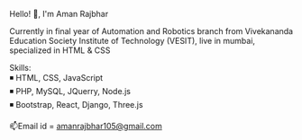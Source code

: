 Hello! 👋, I'm Aman Rajbhar

 Currently in final year of Automation and Robotics branch from Vivekananda Education Society Institute of Technology (VESIT),
live in mumbai, specialized in HTML & CSS

Skills:  
◾ HTML, CSS, JavaScript  
◾ PHP, MySQL, JQuerry, Node.js  
◾ Bootstrap, React, Django, Three.js

 📫Email id = amanrajbhar105@gmail.com

<!---
Aman-Rajbhar/Aman-Rajbhar is a ✨ special ✨ repository because its `README.md` (this file) appears on your GitHub profile.
You can click the Preview link to take a look at your changes.
--->
